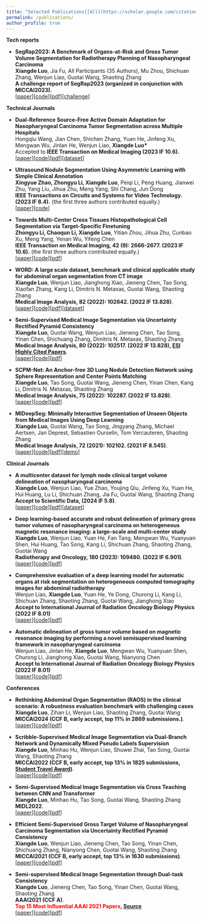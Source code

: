 ```yaml
---
title: "Selected Publications[[All](https://scholar.google.com/citations?user=dD4HLS4AAAAJ&hl=en)]"
permalink: /publications/
author_profile: true
---
```

**Tech reports**    
* <b> SegRap2023: A Benchmark of Organs-at-Risk and Gross Tumor Volume Segmentation for Radiotherapy Planning of Nasopharyngeal Carcinoma </b> <br>
<b>Xiangde Luo</b>, Jia Fu, All Participants (35 Authors), Mu Zhou, Shichuan Zhang, Wenjun Liao, Guotai Wang, Shaoting Zhang <br>
<b>A challenge report of SegRap2023 (organized in conjunction with MICCAI2023).</b><br>
[[paper](https://arxiv.org/abs/2312.09576)][[code](https://github.com/HiLab-git/SegRap2023)][[pdf]](../files/segrap2023_arxiv.pdf)[[challenge]](https://segrap2023.grand-challenge.org/)

<!-- * <b>Generalizable MRI-based Nasopharyngeal Carcinoma Delineation: Bridging Gaps across Multiple Centers and Raters with Active Learning</b><br> 
  <b>Xiangde Luo</b>, Hongqiu Wang, Jinfeng Xu, Lu Li, Yue Zhao, Yuan He, Hui Huang, Jianghong Xiao, Song Tao, Shichuan Zhang, Shaoting Zhang, Guotai Wang, Wenjun Liao<br> 
  <b>Submitted to **International Journal of Radiation Oncology Biology Physics** (Under Major Revision), the first application using active learning for source-free primary tumor cross multi-center and multi-rater delineation evaluation.<br>
  [[paper](../)][[code](../)][[pdf]](../)[[dataset]](../) -->
  
**Technical Journals**  
* <b> Dual-Reference Source-Free Active Domain Adaptation for Nasopharyngeal Carcinoma Tumor Segmentation across Multiple Hospitals</b> <br> 
  Hongqiu Wang, Jian Chen, Shichen Zhang, Yuan He, Jinfeng Xu, Mengwan Wu, Jinlan He,
Wenjun Liao, <b>Xiangde Luo*</b><br> 
  Accepted to **IEEE Transaction on Medical Imaging (2023 IF 10.6).**<br>
  [[paper](https://ieeexplore.ieee.org/document/10553522)][[code](https://github.com/whq-xxh/Active-GTV-Seg)][[pdf]](../files/Active-GTV-Seg-2023.pdf)[[dataset]](https://github.com/whq-xxh/Active-GTV-Seg)

* <b>Ultrasound Nodule Segmentation Using Asymmetric Learning with Simple Clinical Annotation</b> <br> 
  <b>Xingyue Zhao, Zhongyu Li, Xiangde Luo</b>, Peiqi Li, Peng Huang, Jianwei Zhu, Yang Liu, Jihua Zhu, Meng Yang, Shi Chang, Jun Dong <br> 
  <b>IEEE Transactions on Circuits and Systems for Video Technology. (2023 IF 8.4).</b> (the first three authors contributed equally.)<br>
  [[paper](https://ieeexplore.ieee.org/abstract/document/10508987)][[code](https://github.com/NeuronXJTU/CRBNet)]
  
* <b>Towards Multi-Center Cross Tissues Histopathological Cell Segmentation via Target-Specific Finetuning</b> <br> 
  <b>Zhongyu Li, Chaoqun Li, Xiangde Luo</b>, Yitian Zhou, Jihua Zhu, Cunbao Xu, Meng Yang, Yenan Wu, Yifeng Chen <br> 
  <b>IEEE Transaction on Medical Imaging, 42 (9): 2666-2677. (2023 IF 10.6).</b> (the first three authors contributed equally.)<br>
  [[paper](https://ieeexplore.ieee.org/abstract/document/10087318)][[code](https://github.com/NeuronXJTU/SFDA-CellSeg)][[pdf](../files/SFDA-CellSeg-TMI2023.pdf)]

 * <b>WORD: A large scale dataset, benchmark and clinical applicable study for abdominal organ segmentation from CT image</b> <br> 
  <b>Xiangde Luo</b>, Wenjun Liao, Jianghong Xiao, Jieneng Chen, Tao Song, Xiaofan Zhang, Kang Li, Dimitris N. Metaxas, Guotai Wang, Shaoting Zhang<br>
  <b>Medical Image Analysis, 82 (2022): 102642. (2022 IF 13.828)</b>.<br>
  [[paper](https://www.sciencedirect.com/science/article/pii/S1361841522002705)][[code](https://github.com/HiLab-git/WORD)][[pdf](../files/WORD-MedIA2022.pdf)][[dataset](https://drive.google.com/file/d/1HcRo3WARRXa_iBdFpo_4Z2s3z7PMzLlL/view)]
   
 * <b>Semi-Supervised Medical Image Segmentation via Uncertainty Rectified Pyramid Consistency</b> <br> 
  <b>Xiangde Luo</b>, Guotai Wang, Wenjun Liao, Jieneng Chen, Tao Song, Yinan Chen, Shichuang Zhang, Dimitris N. Metaxas, Shaoting Zhang <br>
   <b>Medical Image Analysis, 80 (2022): 102517. (2022 IF 13.828), <font color="red">[ESI Highly Cited Papers](https://webofscience.clarivate.cn/wos/woscc/full-record/WOS:000861615200007)</font></b>.<br>
  [[paper](https://www.sciencedirect.com/science/article/pii/S1361841522001645)][[code](https://github.com/HiLab-git/SSL4MIS)][[pdf](../files/URPC-MedIA2022.pdf)]
    
 * <b>SCPM-Net: An Anchor-free 3D Lung Nodule Detection Network using Sphere Representation and Center Points Matching</b> <br> 
 <b>Xiangde Luo</b>, Tao Song, Guotai Wang, Jieneng Chen, Yinan Chen, Kang Li, Dimitris N. Metaxas, Shaoting Zhang<br>
 <b>Medical Image Analysis, 75 (2022): 102287. (2022 IF 13.828)</b>.<br>
 [[paper](https://www.sciencedirect.com/science/article/abs/pii/S1361841521003327)][[code](https://github.com/HiLab-git/SCPM-Net)][[pdf](../files/SCPM-Net-MedIA2022.pdf)]
  
 * <b>MIDeepSeg: Minimally Interactive Segmentation of Unseen Objects from Medical Images Using Deep Learning</b> <br> 
 <b>Xiangde Luo</b>, Guotai Wang, Tao Song, Jingyang Zhang, Michael Aertsen, Jan Deprest, Sebastien Ourselin, Tom Vercauteren, Shaoting Zhang<br>
 <b>Medical Image Analysis, 72 (2021): 102102. (2021 IF 8.545)</b>.<br>
 [[paper](https://www.sciencedirect.com/science/article/abs/pii/S1361841521001481)][[code](https://github.com/Luoxd1996/MIDeepSeg)][[pdf](../files/MIDeepSeg-MedIA2021.pdf)][[demo](https://www.youtube.com/watch?v=eq-tqlJnckE)]

**Clinical Journals**  
 * <b>A multicenter dataset for lymph node clinical target volume delineation of nasopharyngeal carcinoma</b> <br>
<b>Xiangde Luo</b>, Wenjun Liao, Yue Zhao, Youjing Qiu, Jinfeng Xu, Yuan He, Hui Huang, Lu Li, Shichuan Zhang, Jia Fu, Guotai Wang, Shaoting Zhang<br>
<b>Accept to Scientific Data, (2024 IF 5.8)</b>.<br>
[[paper](https://luoxd1996.github.io)][[code](https://github.com/Luoxd1996/LNCTVSeg)][[pdf](https://luoxd1996.github.io)][[dataset](https://figshare.com/articles/dataset/LNCTVSeg-DataSet_zip/26793622)]
 
 * <b> Deep learning-based accurate and robust delineation of primary gross tumor volumes of nasopharyngeal carcinoma on heterogeneous magnetic resonance imaging: a large-scale and multi-center study</b> <br> 
 <b>Xiangde Luo</b>, Wenjun Liao, Yuan He, Fan Tang, Mengwan Wu, Yuanyuan Shen, Hui Huang, Tao Song, Kang Li, Shichuan Zhang, Shaoting Zhang, Guotai Wang<br> 
 <b>Radiotherapy and Oncology, 180 (2023): 109480. (2022 IF 6.901)</b>.<br>
  [[paper](https://www.sciencedirect.com/science/article/pii/S016781402300018X)][[code](https://github.com/Luoxd1996/RobustNPC)][[pdf](../files/RobustNPC-GreenJournal2023.pdf)]

  * <b> Comprehensive evaluation of a deep learning model for automatic organs at risk segmentation on heterogeneous computed tomography images for abdominal radiotherapy</b> <br> 
  Wenjun Liao, <b>Xiangde Luo</b>, Yuan He, Ye Dong, Churong Li, Kang Li, Shichuan Zhang, Shaoting Zhang, Guotai Wang, Jianghong Xiao <br> 
  <b>Accept to International Journal of Radiation Oncology Biology Physics (2022 IF 8.01) </b><br>
  [[paper](https://www.sciencedirect.com/science/article/abs/pii/S0360301623005205)][[code](https://github.com/Luoxd1996/AbsegNet)][[pdf]](../files/AbsegNet-RedJournal2023.pdf)

* <b> Automatic delineation of gross tumor volume based on magnetic resonance imaging by performing a novel semisupervised learning framework in nasopharyngeal carcinoma</b> <br>
Wenjun Liao, Jinlan He, <b>Xiangde Luo</b>, Mengwan Wu, Yuanyuan Shen, Churong Li, Jianghong Xiao, Guotai Wang, Nianyong Chen<br> 
  <b>Accept to International Journal of Radiation Oncology Biology Physics (2022 IF 8.01) </b><br>
  [[paper](https://www.sciencedirect.com/science/article/pii/S0360301622002772)][[code](https://github.com/HiLab-git/SSL4MIS)][[pdf]](https://www.sciencedirect.com/science/article/pii/S0360301622002772)
  
**Conferences**
* <b>Rethinking Abdominal Organ Segmentation (RAOS) in the clinical scenario: A robustness evaluation benchmark with challenging cases</b> <br>
<b>Xiangde Luo</b>, Zihan Li, Wenjun Liao, Shaoting Zhang, Guotai Wang<br>
  <b>MICCAI2024 (CCF B, early accept, top 11% in 2869 submissions.)</b>.<br>
  [[paper](https://arxiv.org/abs/2406.13674)][[code](https://github.com/Luoxd1996/RAOS)][[pdf](https://arxiv.org/pdf/2406.13674)]

* <b>Scribble-Supervised Medical Image Segmentation via Dual-Branch Network and Dynamically Mixed Pseudo Labels Supervision</b> <br> 
  <b>Xiangde Luo</b>, Minhao Hu, Wenjun Liao, Shuwei Zhai, Tao Song, Guotai Wang, Shaoting Zhang<br>
  <b>MICCAI2022 (CCF B, early accept, top 13% in 1825 submissions, [Student Travel Award](https://conferences.miccai.org/2022/en/MICCAI-2022-STUDENT-TRAVEL-AWARDS.html))</b>.<br>
  [[paper](https://arxiv.org/abs/2203.02106)][[code](https://github.com/HiLab-git/WSL4MIS)][[pdf](../files/DMPLS-MICCAI2022.pdf)]
    
* <b>Semi-Supervised Medical Image Segmentation via Cross Teaching between CNN and Transformer</b> <br> 
  <b>Xiangde Luo</b>, Minhao Hu, Tao Song, Guotai Wang, Shaoting Zhang<br>
  <b>MIDL2022</b>.<br>
  [[paper](https://openreview.net/pdf?id=KUmlnqHrAbE)][[code](https://github.com/HiLab-git/SSL4MIS)][[pdf](../files/CTbCT-MIDL2022.pdf)]
  
* <b>Efficient Semi-Supervised Gross Target Volume of Nasopharyngeal Carcinoma Segmentation via Uncertainty Rectified Pyramid Consistency</b> <br> 
  <b>Xiangde Luo</b>, Wenjun Liao, Jieneng Chen, Tao Song, Yinan Chen, Shichuang Zhang, Nianyong Chen, Guotai Wang, Shaoting Zhang<br>
  <b>MICCAI2021 (CCF B, early accept, top 13% in 1630 submissions)</b>.<br>
 [[paper](https://arxiv.org/pdf/2012.07042.pdf)][[code](https://github.com/HiLab-git/SSL4MIS)][[pdf](../files/URPC-MICCAI2021.pdf)]
   
* <b>Semi-supervised Medical Image Segmentation through Dual-task Consistency</b> <br> 
  <b>Xiangde Luo</b>, Jieneng Chen, Tao Song, Yinan Chen, Guotai Wang, Shaoting Zhang<br>
  <b>AAAI2021 (CCF A)</b>.<br>
  <b><font color="red">Top 15 Most Influential AAAI 2021 Papers</font>, [Source](https://www.paperdigest.org/2024/05/most-influential-aaai-papers-2024-05/)</b> <br> 
 [[paper](https://arxiv.org/abs/2009.04448)][[code](https://github.com/HiLab-git/DTC)][[pdf](../files/DTC-AAAI2021.pdf)]
 
<!-- * <b>Learning Euler's Elastica Model for Medical Image Segmentation</b> <br> 
  Xu Chen, <b>Xiangde Luo</b>, Yitian Zhao, Shaoting Zhang, Guotai Wang, Yalin Zheng<br>
  A short version of this paper was accepted by <b>ISBI2021</b> (The first two authors contributed equally.)<br>
 [[paper](https://arxiv.org/abs/2011.00526)][[code](https://github.com/HiLab-git/ACELoss)] -->
